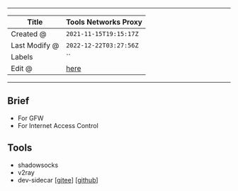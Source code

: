 -----

| Title         | Tools Networks Proxy                                |
| ------------- | --------------------------------------------------- |
| Created @     | `2021-11-15T19:15:17Z`                              |
| Last Modify @ | `2022-12-22T03:27:56Z`                              |
| Labels        | \`\`                                                |
| Edit @        | [here](https://github.com/junxnone/linux/issues/80) |

-----

## Brief

  - For GFW
  - For Internet Access Control

## Tools

  - shadowsocks
  - v2ray
  - dev-sidecar \[[gitee](https://gitee.com/docmirror/dev-sidecar)\]
    \[[github](https://github.com/docmirror/dev-sidecar)\]
